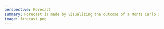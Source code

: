 ```yaml
---
perspective: Forecast
summary: Forecast is made by visualizing the outcome of a Monte Carlo simulation. The simulation uses previous throughput to calculate possible outcomes ahead and the result is a forecast based on historical data from the latest iterations.
image: forecast.png
---
```

